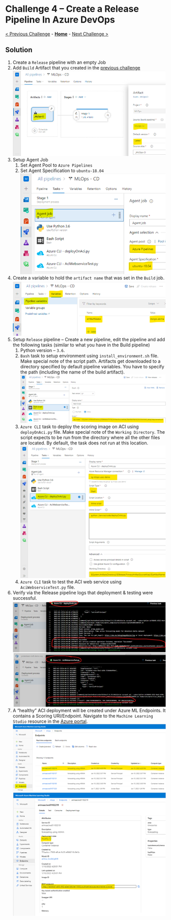 # Challenge 4 – Create a Release Pipeline In Azure DevOps

[< Previous Challenge](./Solution-03.md) - **[Home](./README.md)** - [Next Challenge >](./Solution-05.md)


## Solution

1.  Create a `Release` pipeline with an empty Job
1.  Add `Build` Artifact that you created in the [previous challenge](Solution-03.md)
    ![addBuildArtifact](../images/Challenge-04/addBuildArtifact.png)
1.  Setup Agent Job
    1.  Set Agent Pool to `Azure Pipelines`
    1.  Set Agent Specification to `ubuntu-18.04`
    ![setupAgentJob](../images/Challenge-04/setupAgentJob.png)
1.  Create a variable to hold the `artifact name` that was set in the `Build` job.
![createArtifactNameVariable](../images/Challenge-04/createArtifactNameVariable.png)
1.  Setup `Release` pipeline – Create a new pipeline, edit the pipeline and add the following tasks (similar to what you have in the Build pipeline)
    1.  Python version – `3.6`.
    1.  `Bash` task to setup environment using `install_environment.sh` file. Make special note of the script path. Artifacts get downloaded to a directory specified by default pipeline variables. You have to specify the path (including the name of the build artifact).
        ![setupEnvironment](../images/Challenge-04/setupEnvironment.png)
    1.  `Azure CLI` task to deploy the scoring image on ACI using `deployOnAci.py` file. Make special note of the `Working Directory`. The script expects to be run from the directory where all the other files are located. By default, the task does not run at this location.
        ![deployOnAci](../images/Challenge-04/deployOnAci.png)
    1.  `Azure CLI` task to test the ACI web service using `AciWebserviceTest.py` file.
1.  Verify via the Release pipeline logs that deployment & testing were successful.
    ![successfulAciDeployment](../images/Challenge-04/successfulAciDeployment.png)
    ![successfulTest](../images/Challenge-04/successfulTest.png)
1.  A “healthy” ACI deployment will be created under Azure ML Endpoints. It contains a Scoring URI/Endpoint. Navigate to the `Machine Learning Studio` resource in the [Azure portal](https://portal.azure.com).
    ![aciEndpoint](../images/Challenge-04/aciEndpoint.png)
    ![healthyEndpoint](../images/Challenge-04/healthyEndpoint.png)